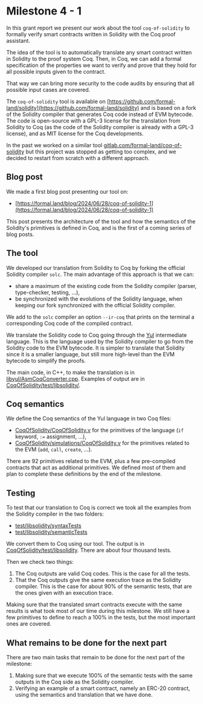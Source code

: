 # Milestone 4 - 1

In this grant report we present our work about the tool `coq-of-solidity` to formally verify smart contracts written in Solidity with the Coq proof assistant.

The idea of the tool is to automatically translate any smart contract written in Solidity to the proof system Coq. Then, in Coq, we can add a formal specification of the properties we want to verify and prove that they hold for all possible inputs given to the contract.

That way we can bring more security to the code audits by ensuring that all possible input cases are covered.

The `coq-of-solidity` tool is available on [https://github.com/formal-land/solidity](https://github.com/formal-land/solidity) and is based on a fork of the Solidity compiler that generates Coq code instead of EVM bytecode. The code is open-source with a GPL-3 license for the translation from Solidity to Coq (as the code of the Solidity compiler is already with a GPL-3 license), and as MIT license for the Coq developments.

In the past we worked on a similar tool [gitlab.com/formal-land/coq-of-solidity](https://gitlab.com/formal-land/coq-of-solidity) but this project was stopped as getting too complex, and we decided to restart from scratch with a different approach.

## Blog post

We made a first blog post presenting our tool on:

- [https://formal.land/blog/2024/06/28/coq-of-solidity-1](https://formal.land/blog/2024/06/28/coq-of-solidity-1)

This post presents the architecture of the tool and how the semantics of the Solidity's primitives is defined in Coq, and is the first of a coming series of blog posts.

## The tool

We developed our translation from Solidity to Coq by forking the official Solidity compiler `solc`. The main advantage of this approach is that we can:

- share a maximum of the existing code from the Solidity compiler (parser, type-checker, testing, ...),
- be synchronized with the evolutions of the Solidity language, when keeping our fork synchronized with the official Solidity compiler.

We add to the `solc` compiler an option `--ir-coq` that prints on the terminal a corresponding Coq code of the compiled contract.

We translate the Solidity code to Coq going through the [Yul](https://docs.soliditylang.org/en/latest/yul.html) intermediate language. This is the language used by the Solidity compiler to go from the Solidity code to the EVM bytecode. It is simpler to translate that Solidity since it is a smaller language, but still more high-level than the EVM bytecode to simplify the proofs.

The main code, in C++, to make the translation is in [libyul/AsmCoqConverter.cpp](https://github.com/formal-land/solidity/blob/guillaume-claret%40experiments-with-yul/libyul/AsmCoqConverter.cpp). Examples of output are in [CoqOfSolidity/test/libsolidity/](https://github.com/formal-land/solidity/tree/guillaume-claret%40experiments-with-yul/CoqOfSolidity/test/libsolidity).

## Coq semantics

We define the Coq semantics of the Yul language in two Coq files:

- [CoqOfSolidity/CoqOfSolidity.v](https://github.com/formal-land/solidity/blob/guillaume-claret%40experiments-with-yul/CoqOfSolidity/CoqOfSolidity.v) for the primitives of the language (`if` keyword, `:=` assignment, ...),
- [CoqOfSolidity/simulations/CoqOfSolidity.v](https://github.com/formal-land/solidity/blob/guillaume-claret%40experiments-with-yul/CoqOfSolidity/simulations/CoqOfSolidity.v) for the primitives related to the EVM (`add`, `call`, `create`, ...).

There are 92 primitives related to the EVM, plus a few pre-compiled contracts that act as additional primitives. We defined most of them and plan to complete these definitions by the end of the milestone.

## Testing

To test that our translation to Coq is correct we took all the examples from the Solidity compiler in the two folders:

- [test/libsolidity/syntaxTests](https://github.com/ethereum/solidity/tree/develop/test/libsolidity/syntaxTests)
- [test/libsolidity/semanticTests](https://github.com/ethereum/solidity/tree/develop/test/libsolidity/semanticTests)

We convert them to Coq using our tool. The output is in [CoqOfSolidity/test/libsolidity](https://github.com/formal-land/solidity/tree/guillaume-claret%40experiments-with-yul/CoqOfSolidity/test/libsolidity). There are about four thousand tests.

Then we check two things:

1. The Coq outputs are valid Coq codes. This is the case for all the tests.
2. That the Coq outputs give the same execution trace as the Solidity compiler. This is the case for about 90% of the semantic tests, that are the ones given with an execution trace.

Making sure that the translated smart contracts execute with the same results is what took most of our time during this milestone. We still have a few primitives to define to reach a 100% in the tests, but the most important ones are covered.

## What remains to be done for the next part

There are two main tasks that remain to be done for the next part of the milestone:

1. Making sure that we execute 100% of the semantic tests with the same outputs in the Coq side as the Solidity compiler.
2. Verifying an example of a smart contract, namely an ERC-20 contract, using the semantics and translation that we have done.

